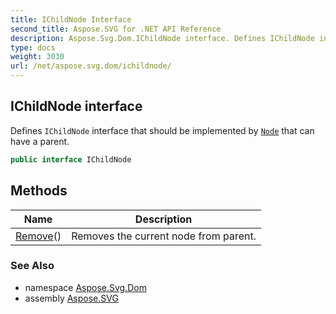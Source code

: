 ```yaml
---
title: IChildNode Interface
second_title: Aspose.SVG for .NET API Reference
description: Aspose.Svg.Dom.IChildNode interface. Defines IChildNode interface that should be implemented by Node that can have a parent
type: docs
weight: 3030
url: /net/aspose.svg.dom/ichildnode/
---
```

## IChildNode interface

Defines `IChildNode` interface that should be implemented by [`Node`](../node/) that can have a parent.

```csharp
public interface IChildNode
```

## Methods

| Name | Description |
| --- | --- |
| [Remove](../../aspose.svg.dom/ichildnode/remove/)() | Removes the current node from parent. |

### See Also

* namespace [Aspose.Svg.Dom](../../aspose.svg.dom/)
* assembly [Aspose.SVG](../../)
